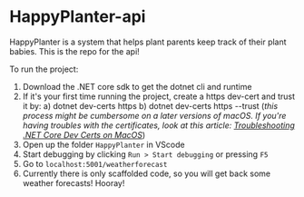 # HappyPlanter-api

HappyPlanter is a system that helps plant parents keep track of their plant babies. This is the repo for the api!

To run the project:

1. Download the .NET core sdk to get the dotnet cli and runtime
1. If it's your first time running the project, create a https dev-cert and trust it by:
   a) dotnet dev-certs https
   b) dotnet dev-certs https --trust
   (_this process might be cumbersome on a later versions of macOS. If you're having troubles with the certificates, look at this article: [Troubleshooting .NET Core Dev Certs on MacOS](https://dev.to/cesarcodes/troubleshooting-net-core-dev-certs-on-macos-179d)_)
1. Open up the folder `HappyPlanter` in VScode
1. Start debugging by clicking `Run > Start debugging` or pressing `F5`
1. Go to `localhost:5001/weatherforecast`
1. Currently there is only scaffolded code, so you will get back some weather forecasts! Hooray!
